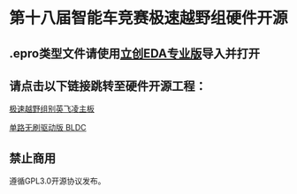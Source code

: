 # 第十八届智能车竞赛极速越野组硬件开源

## .epro类型文件请使用[立创EDA专业版](https://pro.lceda.cn/editor)导入并打开

## 请点击以下链接跳转至硬件开源工程：

[极速越野组别英飞凌主板](https://oshwhub.com/light_wing/ji-su-yue-ye-zu-bie-ying-fei-ling-zhu-ban)

[单路无刷驱动版 BLDC](https://oshwhub.com/light_wing/guo-sai-wu-shua-qu-dong-ban)

## 禁止商用

遵循GPL3.0开源协议发布。
